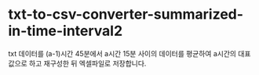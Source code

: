 # txt-to-csv-converter-summarized-in-time-interval2
txt 데이터를 (a-1)시간 45분에서 a시간 15분 사이의 데이터를 평균하여 a시간의 대표값으로 하고 재구성한 뒤 엑셀파일로 저장합니다.
